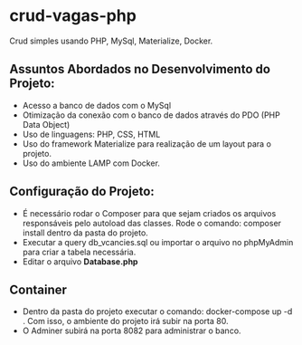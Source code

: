 # crud-vagas-php
Crud simples usando PHP, MySql, Materialize, Docker.

## Assuntos Abordados no Desenvolvimento do Projeto:

- Acesso a banco de dados com o MySql
- Otimização da conexão com o banco de dados através do PDO (PHP Data Object)
- Uso de linguagens: PHP, CSS, HTML
- Uso do framework Materialize para realização de um layout para o projeto.
- Uso do ambiente LAMP com Docker.

## Configuração do Projeto:

- É necessário rodar o Composer para que sejam criados os arquivos responsáveis pelo autoload das classes. Rode o comando: composer install dentro da pasta do projeto.
- Executar a query db_vcancies.sql ou importar o arquivo no phpMyAdmin para criar a tabela necessária.
- Editar o arquivo **Database.php**

## Container
- Dentro da pasta do projeto executar o comando: docker-compose up -d . Com isso, o ambiente do projeto irá subir na porta 80.
- O Adminer subirá na porta 8082 para administrar o banco.
